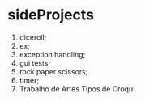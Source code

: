 # sideProjects
1. diceroll;
2. ex;
3. exception handling;
4. gui tests;
5. rock paper scissors;
6. timer;
7. Trabalho de Artes Tipos de Croqui.
